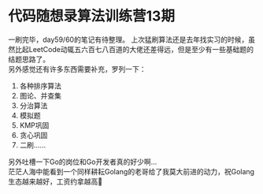 # 代码随想录算法训练营13期

一刷完毕，day59/60的笔记有待整理。
上次猛刷算法还是去年找实习的时候，虽然比起LeetCode动辄五六百七八百道的大佬还差得远，但是至少有一些基础题的结题思路了。  
另外感觉还有许多东西需要补充，罗列一下：
1. 各种排序算法
2. 图论、并查集
3. 分治算法
4. 模拟题
5. KMP巩固
6. 贪心巩固
7. 二刷……

另外吐槽一下Go的岗位和Go开发者真的好少啊…  
茫茫人海中能看到一个同样耕耘Golang的老哥给了我莫大前进的动力，祝Golang生态越来越好，工资约拿越高🎉